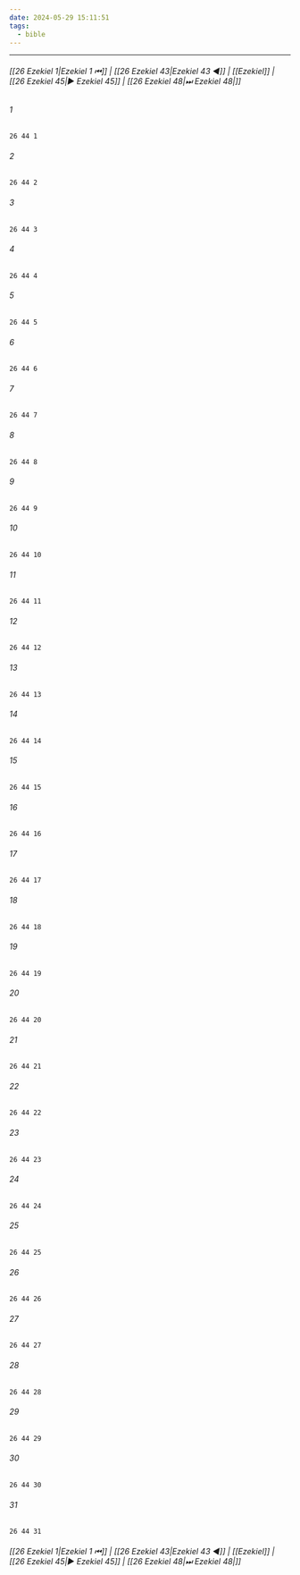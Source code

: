 ```yaml
---
date: 2024-05-29 15:11:51
tags:
  - bible
---
```

___

###### [[26 Ezekiel 1|Ezekiel 1 ⏮]] | [[26 Ezekiel 43|Ezekiel 43 ◀]] | [[Ezekiel]] | [[26 Ezekiel 45|▶ Ezekiel 45]] | [[26 Ezekiel 48|⏭ Ezekiel 48|]]

###### 1
``` verse
26 44 1 
```
###### 2
``` verse
26 44 2 
```
###### 3
``` verse
26 44 3 
```
###### 4
``` verse
26 44 4 
```
###### 5
``` verse
26 44 5 
```
###### 6
``` verse
26 44 6 
```
###### 7
``` verse
26 44 7 
```
###### 8
``` verse
26 44 8 
```
###### 9
``` verse
26 44 9 
```
###### 10
``` verse
26 44 10 
```
###### 11
``` verse
26 44 11 
```
###### 12
``` verse
26 44 12 
```
###### 13
``` verse
26 44 13 
```
###### 14
``` verse
26 44 14 
```
###### 15
``` verse
26 44 15 
```
###### 16
``` verse
26 44 16 
```
###### 17
``` verse
26 44 17 
```
###### 18
``` verse
26 44 18 
```
###### 19
``` verse
26 44 19 
```
###### 20
``` verse
26 44 20 
```
###### 21
``` verse
26 44 21 
```
###### 22
``` verse
26 44 22 
```
###### 23
``` verse
26 44 23 
```
###### 24
``` verse
26 44 24 
```
###### 25
``` verse
26 44 25 
```
###### 26
``` verse
26 44 26 
```
###### 27
``` verse
26 44 27 
```
###### 28
``` verse
26 44 28 
```
###### 29
``` verse
26 44 29 
```
###### 30
``` verse
26 44 30 
```
###### 31
``` verse
26 44 31 
```

###### [[26 Ezekiel 1|Ezekiel 1 ⏮]] | [[26 Ezekiel 43|Ezekiel 43 ◀]] | [[Ezekiel]] | [[26 Ezekiel 45|▶ Ezekiel 45]] | [[26 Ezekiel 48|⏭ Ezekiel 48|]]

